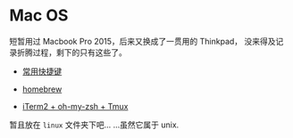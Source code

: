 # Mac OS

短暂用过 Macbook Pro 2015，后来又换成了一贯用的 Thinkpad， 没来得及记录折腾过程，剩下的只有这些了。

- [常用快捷键](shortcut_key.md)

- [homebrew](https://brew.sh/)

- [iTerm2 + oh-my-zsh + Tmux](iTerm2_Zsh_Oh-My-Zsh_tmux.md)

暂且放在 `linux` 文件夹下吧... ...虽然它属于 unix.
